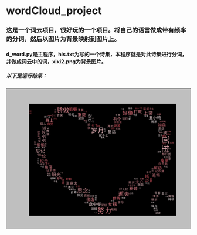 # wordCloud_project
### 这是一个词云项目，很好玩的一个项目。将自己的语言做成带有频率的分词，然后以图片为背景映射到图片上。
#### d_word.py是主程序，his.txt为写的一个诗集，本程序就是对此诗集进行分词，并做成词云中的词，xixi2.png为背景图片。
##### 以下是运行结果：
![运行结果图](result.png)
